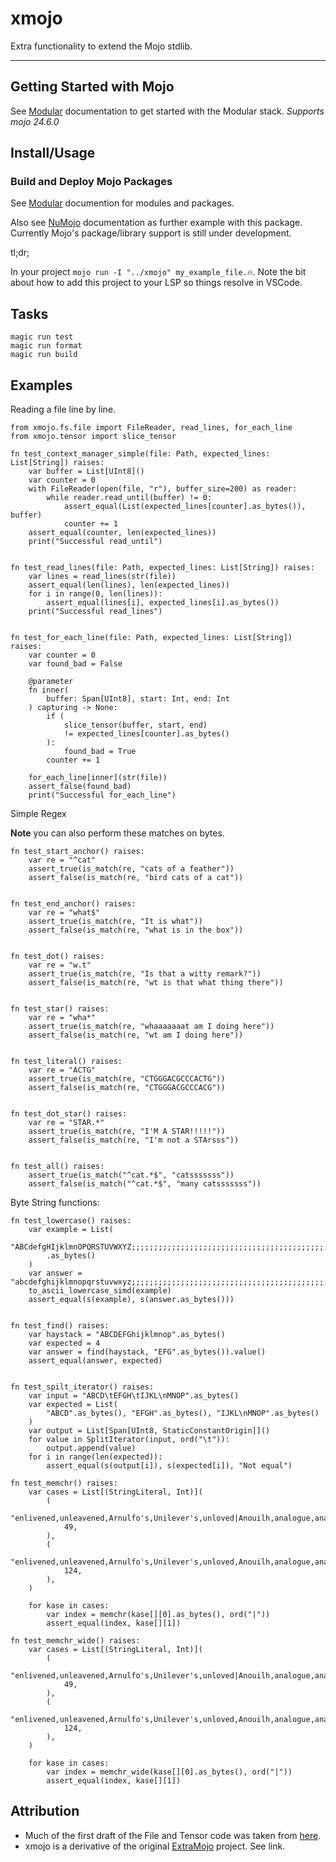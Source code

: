 # xmojo
Extra functionality to extend the Mojo stdlib.

---
## Getting Started with Mojo
See [Modular](https://docs.modular.com/) documentation to get started with the Modular stack.
*Supports mojo 24.6.0*

## Install/Usage
### Build and Deploy Mojo Packages
See [Modular](https://docs.modular.com/mojo/manual/packages/) documention for modules and packages.

Also see [NuMojo](https://github.com/Mojo-Numerics-and-Algorithms-group/NuMojo/tree/v0.3?tab=readme-ov-file#how-to-install) documentation as further example with this package. Currently Mojo's package/library support is still under development.

tl;dr;

In your project `mojo run -I "../xmojo" my_example_file.🔥`.
Note the bit about how to add this project to your LSP so things resolve in VSCode.


## Tasks

```
magic run test
magic run format
magic run build
```

## Examples

Reading a file line by line.
```mojo
from xmojo.fs.file import FileReader, read_lines, for_each_line
from xmojo.tensor import slice_tensor

fn test_context_manager_simple(file: Path, expected_lines: List[String]) raises:
    var buffer = List[UInt8]()
    var counter = 0
    with FileReader(open(file, "r"), buffer_size=200) as reader:
        while reader.read_until(buffer) != 0:
            assert_equal(List(expected_lines[counter].as_bytes()), buffer)
            counter += 1
    assert_equal(counter, len(expected_lines))
    print("Successful read_until")


fn test_read_lines(file: Path, expected_lines: List[String]) raises:
    var lines = read_lines(str(file))
    assert_equal(len(lines), len(expected_lines))
    for i in range(0, len(lines)):
        assert_equal(lines[i], expected_lines[i].as_bytes())
    print("Successful read_lines")


fn test_for_each_line(file: Path, expected_lines: List[String]) raises:
    var counter = 0
    var found_bad = False

    @parameter
    fn inner(
        buffer: Span[UInt8], start: Int, end: Int
    ) capturing -> None:
        if (
            slice_tensor(buffer, start, end)
            != expected_lines[counter].as_bytes()
        ):
            found_bad = True
        counter += 1

    for_each_line[inner](str(file))
    assert_false(found_bad)
    print("Successful for_each_line")

```

Simple Regex

**Note** you can also perform these matches on bytes.

```mojo
fn test_start_anchor() raises:
    var re = "^cat"
    assert_true(is_match(re, "cats of a feather"))
    assert_false(is_match(re, "bird cats of a cat"))


fn test_end_anchor() raises:
    var re = "what$"
    assert_true(is_match(re, "It is what"))
    assert_false(is_match(re, "what is in the box"))


fn test_dot() raises:
    var re = "w.t"
    assert_true(is_match(re, "Is that a witty remark?"))
    assert_false(is_match(re, "wt is that what thing there"))


fn test_star() raises:
    var re = "wha*"
    assert_true(is_match(re, "whaaaaaaat am I doing here"))
    assert_false(is_match(re, "wt am I doing here"))


fn test_literal() raises:
    var re = "ACTG"
    assert_true(is_match(re, "CTGGGACGCCCACTG"))
    assert_false(is_match(re, "CTGGGACGCCCACG"))


fn test_dot_star() raises:
    var re = "STAR.*"
    assert_true(is_match(re, "I'M A STAR!!!!!"))
    assert_false(is_match(re, "I'm not a STArsss"))


fn test_all() raises:
    assert_true(is_match("^cat.*$", "catsssssss"))
    assert_false(is_match("^cat.*$", "many catsssssss"))
```

Byte String functions:

```mojo
fn test_lowercase() raises:
    var example = List(
        "ABCdefgHIjklmnOPQRSTUVWXYZ;;;;;;;;;;;;;;;;;;;;;;;;;;;;;;;;;;;;;;;;;;;;;;;;;;;;;;;;;;;;;;;;;;;;;;;;;;;;;;;;;;;;;;;;;;;;;;;;ABCdefgHIjklmnOPQRSTUVWXYZ"
        .as_bytes()
    )
    var answer = "abcdefghijklmnopqrstuvwxyz;;;;;;;;;;;;;;;;;;;;;;;;;;;;;;;;;;;;;;;;;;;;;;;;;;;;;;;;;;;;;;;;;;;;;;;;;;;;;;;;;;;;;;;;;;;;;;;;abcdefghijklmnopqrstuvwxyz"
    to_ascii_lowercase_simd(example)
    assert_equal(s(example), s(answer.as_bytes()))


fn test_find() raises:
    var haystack = "ABCDEFGhijklmnop".as_bytes()
    var expected = 4
    var answer = find(haystack, "EFG".as_bytes()).value()
    assert_equal(answer, expected)


fn test_spilt_iterator() raises:
    var input = "ABCD\tEFGH\tIJKL\nMNOP".as_bytes()
    var expected = List(
        "ABCD".as_bytes(), "EFGH".as_bytes(), "IJKL\nMNOP".as_bytes()
    )
    var output = List[Span[UInt8, StaticConstantOrigin]]()
    for value in SplitIterator(input, ord("\t")):
        output.append(value)
    for i in range(len(expected)):
        assert_equal(s(output[i]), s(expected[i]), "Not equal")

fn test_memchr() raises:
    var cases = List[(StringLiteral, Int)](
        (
            "enlivened,unleavened,Arnulfo's,Unilever's,unloved|Anouilh,analogue,analogy",
            49,
        ),
        (
            "enlivened,unleavened,Arnulfo's,Unilever's,unloved,Anouilh,analogue,analogy,enlivened,unleavened,Arnulfo's,Unilever's,unloved|Anouilh,analogue,analogy",
            124,
        ),
    )

    for kase in cases:
        var index = memchr(kase[][0].as_bytes(), ord("|"))
        assert_equal(index, kase[][1])

fn test_memchr_wide() raises:
    var cases = List[(StringLiteral, Int)](
        (
            "enlivened,unleavened,Arnulfo's,Unilever's,unloved|Anouilh,analogue,analogy",
            49,
        ),
        (
            "enlivened,unleavened,Arnulfo's,Unilever's,unloved,Anouilh,analogue,analogy,enlivened,unleavened,Arnulfo's,Unilever's,unloved|Anouilh,analogue,analogy",
            124,
        ),
    )

    for kase in cases:
        var index = memchr_wide(kase[][0].as_bytes(), ord("|"))
        assert_equal(index, kase[][1])
```


## Attribution

- Much of the first draft of the File and Tensor code was taken from [here](https://github.com/MoSafi2/BlazeSeq).
- xmojo is a derivative of the original [ExtraMojo](https://github.com/ExtraMojo/ExtraMojo) project. See link.
